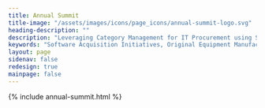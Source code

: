 ```yaml
---
title: Annual Summit
title-image: "/assets/images/icons/page_icons/annual-summit-logo.svg"
heading-description: ""
description: "Leveraging Category Management for IT Procurement using Small Business, Original Equipment Manufacturers, and Best-in-Class Solutions On August 2, 2023, the ITVMO partnered with ACT-IAC to host the first Annual ITVMO Summit. This in-person event brought both industry and government together to foster collaboration and increase knowledge sharing on IT acquisition contract strategies, Best-in-Class IT vehicle solutions, and federal marketplace opportunities for small businesses. This page compiles resources relevant to the 2023 Summit focus areas. Information may be added or updated, as needed"
keywords: "Software Acquisition Initiatives, Original Equipment Manufacturers, IT Best-in-Class Vehicles, Small Business, IT Acquisition Policy Guidance and Best Practices, IT Buyers Community of Practice, Speakers, Annual ITVMO Summit, ACT-IAC, Panelists, Annual meeting, main event"
layout: page
sidenav: false
redesign: true
mainpage: false
---
```

{% include annual-summit.html %}
